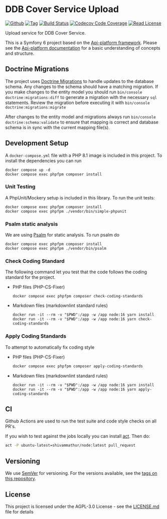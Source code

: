 # DDB Cover Service Upload

[![Github](https://img.shields.io/badge/source-danskernesdigitalebibliotek/ddb--cover--service--upload-blue?style=flat-square)](https://github.com/danskernesdigitalebibliotek/ddb-cover-service-upload)
[![Tag](https://img.shields.io/github/v/tag/danskernesdigitalebibliotek/ddb-cover-service-upload?sort=semver&style=flat-square)](https://github.com/danskernesdigitalebibliotek/ddb-cover-service-upload/tags)
[![Build Status](https://img.shields.io/github/workflow/status/danskernesdigitalebibliotek/ddb-cover-service-upload/Review?label=CI&logo=github&style=flat-square)](https://github.com/danskernesdigitalebibliotek/ddb-cover-service-upload/actions?query=workflow%3A%22Review%22)
[![Codecov Code Coverage](https://img.shields.io/codecov/c/gh/danskernesdigitalebibliotek/ddb-cover-service-upload?label=codecov&logo=codecov&style=flat-square)](https://codecov.io/gh/danskernesdigitalebibliotek/ddb-cover-service-upload)
[![Read License](https://img.shields.io/packagist/l/danskernesdigitalebibliotek/ddb-cover-service-upload.svg?style=flat-square&colorB=darkcyan)](https://github.com/danskernesdigitalebibliotek/ddb-cover-service-upload/blob/master/LICENSE.txt)

Upload service for DDB Cover Service.

This is a Symfony 6 project based on the [Api-platform
framework](https://github.com/api-platform/api-platform).  Please see the
[Api-platform documentation](https://api-platform.com/docs/) for a basic
understanding of concepts and structure.

## Doctrine Migrations

The project uses [Doctrine
Migrations](https://symfony.com/doc/master/bundles/DoctrineMigrationsBundle/index.html)
to handle updates to the database schema. Any changes to the schema should have
a matching migration. If you make changes to the entity model you should run
`bin/console doctrine:migrations:diff` to generate a migration with the
necessary `sql` statements. Review the migration before executing it with
`bin/console doctrine:migrations:migrate`

After changes to the entity model and migrations always run `bin/console
doctrine:schema:validate` to ensure that mapping is correct and database schema
is in sync with the current mapping file(s).

## Development Setup

A `docker-compose.yml` file with a PHP 8.1 image is included in this project.
To install the dependencies you can run

```shell
docker compose up -d
docker compose exec phpfpm composer install
```

### Unit Testing

A PhpUnit/Mockery setup is included in this library. To run the unit tests:

```shell
docker compose exec phpfpm composer install
docker compose exec phpfpm ./vendor/bin/simple-phpunit
```

### Psalm static analysis

We are using [Psalm](https://psalm.dev/) for static analysis. To run
psalm do

```shell
docker compose exec phpfpm composer install
docker compose exec phpfpm ./vendor/bin/psalm
```

### Check Coding Standard

The following command let you test that the code follows
the coding standard for the project.

* PHP files (PHP-CS-Fixer)

    ```shell
    docker compose exec phpfpm composer check-coding-standards
    ```

* Markdown files (markdownlint standard rules)

    ```shell
    docker run -it --rm -v "$PWD":/app -w /app node:16 yarn install
    docker run -it --rm -v "$PWD":/app -w /app node:16 yarn check-coding-standards
    ```

### Apply Coding Standards

To attempt to automatically fix coding style

* PHP files (PHP-CS-Fixer)

    ```sh
    docker compose exec phpfpm composer apply-coding-standards
    ```

* Markdown files (markdownlint standard rules)

    ```shell
    docker run -it --rm -v "$PWD":/app -w /app node:16 yarn install
    docker run -it --rm -v "$PWD":/app -w /app node:16 yarn apply-coding-standards
    ```

## CI

Github Actions are used to run the test suite and code style checks on all PR's.

If you wish to test against the jobs locally you can install [act](https://github.com/nektos/act).
Then do:

```sh
act -P ubuntu-latest=shivammathur/node:latest pull_request
```

## Versioning

We use [SemVer](http://semver.org/) for versioning.
For the versions available, see the
[tags on this repository](https://github.com/itk-dev/openid-connect/tags).

## License

This project is licensed under the AGPL-3.0 License - see the
[LICENSE.md](LICENSE.md) file for details
